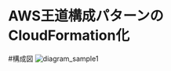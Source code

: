 # AWS王道構成パターンのCloudFormation化
#構成図
![diagram_sample1](https://user-images.githubusercontent.com/82194930/122900839-f9355600-d387-11eb-941c-514ce4602ab0.png)

